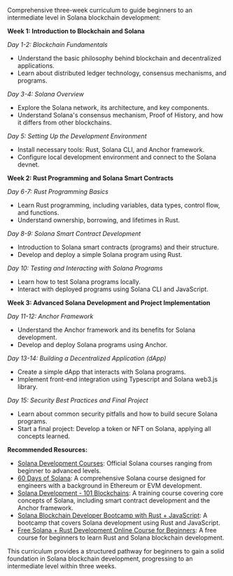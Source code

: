 

Comprehensive three-week curriculum to guide beginners to an intermediate level in Solana blockchain development:

**Week 1: Introduction to Blockchain and Solana**

*Day 1-2: Blockchain Fundamentals*
- Understand the basic philosophy behind blockchain and decentralized applications.
- Learn about distributed ledger technology, consensus mechanisms, and programs.

*Day 3-4: Solana Overview*
- Explore the Solana network, its architecture, and key components.
- Understand Solana's consensus mechanism, Proof of History, and how it differs from other blockchains.

*Day 5: Setting Up the Development Environment*
- Install necessary tools: Rust, Solana CLI, and Anchor framework.
- Configure local development environment and connect to the Solana devnet.

**Week 2: Rust Programming and Solana Smart Contracts**

*Day 6-7: Rust Programming Basics*
- Learn Rust programming, including variables, data types, control flow, and functions.
- Understand ownership, borrowing, and lifetimes in Rust.

*Day 8-9: Solana Smart Contract Development*
- Introduction to Solana smart contracts (programs) and their structure.
- Develop and deploy a simple Solana program using Rust.

*Day 10: Testing and Interacting with Solana Programs*
- Learn how to test Solana programs locally.
- Interact with deployed programs using Solana CLI and JavaScript.

**Week 3: Advanced Solana Development and Project Implementation**

*Day 11-12: Anchor Framework*
- Understand the Anchor framework and its benefits for Solana development.
- Develop and deploy Solana programs using Anchor.

*Day 13-14: Building a Decentralized Application (dApp)*
- Create a simple dApp that interacts with Solana programs.
- Implement front-end integration using Typescript and Solana web3.js library.

*Day 15: Security Best Practices and Final Project*
- Learn about common security pitfalls and how to build secure Solana programs.
- Start a final project: Develop a token or NFT on Solana, applying all concepts learned.

**Recommended Resources:**
- [Solana Development Courses](https://solana.com/developers/courses): Official Solana courses ranging from beginner to advanced levels.
- [60 Days of Solana](https://www.rareskills.io/solana-tutorial): A comprehensive Solana course designed for engineers with a background in Ethereum or EVM development.
- [Solana Development - 101 Blockchains](https://101blockchains.com/course/solana-development/): A training course covering core concepts of Solana, including smart contract development and the Anchor framework.
- [Solana Blockchain Developer Bootcamp with Rust + JavaScript](https://www.udemy.com/course/solana-developer/): A bootcamp that covers Solana development using Rust and JavaScript.
- [Free Solana + Rust Development Online Course for Beginners](https://careerbooster.io/courses/full-solana-and-rust-programming-course-for-beginners): A free course for beginners to learn Rust and Solana blockchain development.

This curriculum provides a structured pathway for beginners to gain a solid foundation in Solana blockchain development, progressing to an intermediate level within three weeks. 

